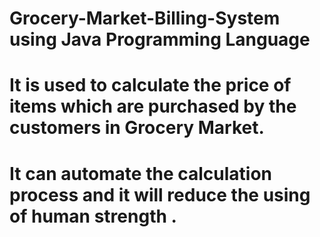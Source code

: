 # Grocery-Market-Billing-System using Java Programming Language 
# It is used to calculate the price of items which are purchased by the customers in Grocery Market.
# It can automate the calculation process and it will reduce the using of human strength .
